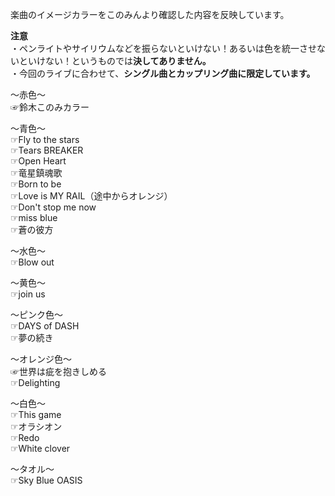 楽曲のイメージカラーをこのみんより確認した内容を反映しています。  

**注意**  
・ペンライトやサイリウムなどを振らないといけない！あるいは色を統一させないといけない！というものでは**決してありません。**  
・今回のライブに合わせて、**シングル曲とカップリング曲に限定しています。**


～赤色～  
☞鈴木このみカラー

～青色～  
☞Fly to the stars  
☞Tears BREAKER  
☞Open Heart  
☞竜星鎮魂歌  
☞Born to be  
☞Love is MY RAIL（途中からオレンジ）  
☞Don't stop me now  
☞miss blue  
☞蒼の彼方
    
～水色～  
☞Blow out  

～黄色～  
☞join us  

～ピンク色～  
☞DAYS of DASH  
☞夢の続き  

～オレンジ色～  
☞世界は疵を抱きしめる  
☞Delighting  

～白色～  
☞This game  
☞オラシオン  
☞Redo  
☞White clover  

～タオル～  
☞Sky Blue OASIS  
